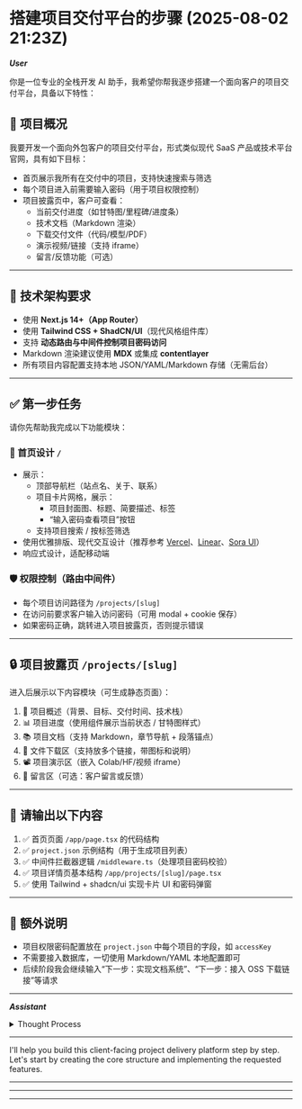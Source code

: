 <!-- Generated by SpecStory -->

# 搭建项目交付平台的步骤 (2025-08-02 21:23Z)

_**User**_

你是一位专业的全栈开发 AI 助手，我希望你帮我逐步搭建一个面向客户的项目交付平台，具备以下特性：

## 🧩 项目概况

我要开发一个面向外包客户的项目交付平台，形式类似现代 SaaS 产品或技术平台官网，具有如下目标：

- 首页展示我所有在交付中的项目，支持快速搜索与筛选
- 每个项目进入前需要输入密码（用于项目权限控制）
- 项目披露页中，客户可查看：
  - 当前交付进度（如甘特图/里程碑/进度条）
  - 技术文档（Markdown 渲染）
  - 下载交付文件（代码/模型/PDF）
  - 演示视频/链接（支持 iframe）
  - 留言/反馈功能（可选）

---

## 🧱 技术架构要求

- 使用 **Next.js 14+（App Router）**
- 使用 **Tailwind CSS + ShadCN/UI**（现代风格组件库）
- 支持 **动态路由与中间件控制项目密码访问**
- Markdown 渲染建议使用 **MDX** 或集成 **contentlayer**
- 所有项目内容配置支持本地 JSON/YAML/Markdown 存储（无需后台）

---

## ✅ 第一步任务

请你先帮助我完成以下功能模块：

### 🎯 首页设计 `/`

- 展示：
  - 顶部导航栏（站点名、关于、联系）
  - 项目卡片网格，展示：
    - 项目封面图、标题、简要描述、标签
    - “输入密码查看项目”按钮
  - 支持项目搜索 / 按标签筛选
- 使用优雅排版、现代交互设计（推荐参考 [Vercel](https://vercel.com)、[Linear](https://linear.app)、[Sora UI](https://ui.shadcn.com/)）
- 响应式设计，适配移动端

### 🛡️ 权限控制（路由中间件）

- 每个项目访问路径为 `/projects/[slug]`
- 在访问前要求客户输入访问密码（可用 modal + cookie 保存）
- 如果密码正确，跳转进入项目披露页，否则提示错误

---

## 🔒 项目披露页 `/projects/[slug]`

进入后展示以下内容模块（可生成静态页面）：

1. 🧾 项目概述（背景、目标、交付时间、技术栈）
2. 📊 项目进度（使用组件展示当前状态 / 甘特图样式）
3. 📚 项目文档（支持 Markdown，章节导航 + 段落锚点）
4. 📁 文件下载区（支持放多个链接，带图标和说明）
5. 📽️ 项目演示区（嵌入 Colab/HF/视频 iframe）
6. 💬 留言区（可选：客户留言或反馈）

---

## 🧩 请输出以下内容

1. ✅ 首页页面 `/app/page.tsx` 的代码结构
2. ✅ `project.json` 示例结构（用于生成项目列表）
3. ✅ 中间件拦截器逻辑 `/middleware.ts`（处理项目密码校验）
4. ✅ 项目详情页基本结构 `/app/projects/[slug]/page.tsx`
5. ✅ 使用 Tailwind + shadcn/ui 实现卡片 UI 和密码弹窗

---

## 🎁 额外说明

- 项目权限密码配置放在 `project.json` 中每个项目的字段，如 `accessKey`
- 不需要接入数据库，一切使用 Markdown/YAML 本地配置即可
- 后续阶段我会继续输入“下一步：实现文档系统”、“下一步：接入 OSS 下载链接”等请求



---

_**Assistant**_

<think><details><summary>Thought Process</summary>Let me understand the request thoroughly. The user wants me to build a project delivery platform for clients with the following features:

1. A homepage that shows all projects in delivery, with search and filtering capabilities
2. Password protection for each project
3. Project disclosure pages showing:
   - Delivery progress (Gantt charts/milestones/progress bars)
   - Technical documentation (Markdown)
   - Downloadable files
   - Demo videos/links
   - Comments/feedback (optional)

The technical requirements include:
- Next.js 14+ (App Router)
- Tailwind CSS + ShadCN/UI
- Dynamic routing and middleware for password control
- MDX or contentlayer for Markdown rendering
- Local JSON/YAML/Markdown storage for project content

For the first step, I need to deliver:
1. Homepage design (`/app/page.tsx`)
2. Sample `project.json` structure
3. Middleware logic for password validation (`/middleware.ts`)
4. Project detail page structure (`/app/projects/[slug]/page.tsx`)
5. Card UI and password modal implementation with Tailwind + ShadCN/UI

Let me start by setting up a Next.js project with the required dependencies.</details></think>

---

I'll help you build this client-facing project delivery platform step by step. Let's start by creating the core structure and implementing the requested features.

---



---



---

